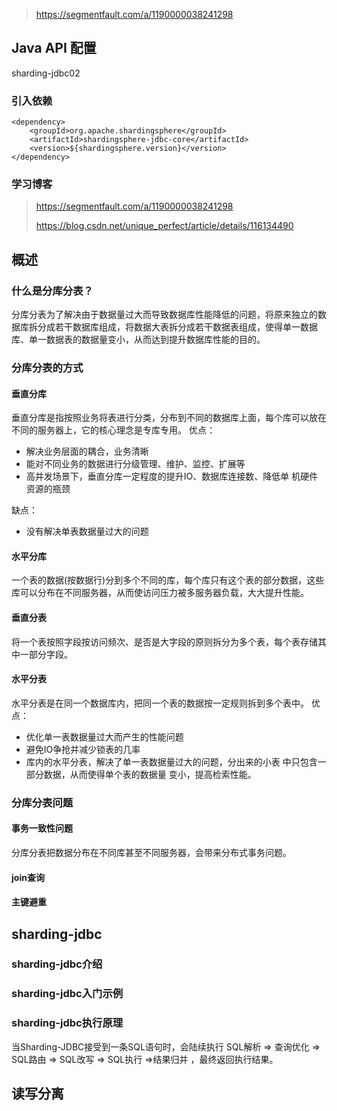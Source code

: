 >  https://segmentfault.com/a/1190000038241298

## Java API 配置
sharding-jdbc02

### 引入依赖

```
<dependency>
    <groupId>org.apache.shardingsphere</groupId>
    <artifactId>shardingsphere-jdbc-core</artifactId>
    <version>${shardingsphere.version}</version>
</dependency>
```

### 学习博客

> https://segmentfault.com/a/1190000038241298
>
> 
>
> https://blog.csdn.net/unique_perfect/article/details/116134490





## 概述

### 什么是分库分表？

分库分表为了解决由于数据量过大而导致数据库性能降低的问题，将原来独立的数据库拆分成若干数据库组成，将数据大表拆分成若干数据表组成，使得单一数据库、单一数据表的数据量变小，从而达到提升数据库性能的目的。

### 分库分表的方式

#### 垂直分库

垂直分库是指按照业务将表进行分类，分布到不同的数据库上面，每个库可以放在不同的服务器上，它的核心理念是专库专用。
优点：

- 解决业务层面的耦合，业务清晰
- 能对不同业务的数据进行分级管理、维护、监控、扩展等
- 高并发场景下，垂直分库一定程度的提升IO、数据库连接数、降低单
  机硬件资源的瓶颈

缺点：

- 没有解决单表数据量过大的问题

#### 水平分库

一个表的数据(按数据行)分到多个不同的库，每个库只有这个表的部分数据，这些库可以分布在不同服务器，从而使访问压力被多服务器负载，大大提升性能。

#### 垂直分表

将一个表按照字段按访问频次、是否是大字段的原则拆分为多个表，每个表存储其中一部分字段。

#### 水平分表

水平分表是在同一个数据库内，把同一个表的数据按一定规则拆到多个表中。
优点：

- 优化单一表数据量过大而产生的性能问题
- 避免IO争抢并减少锁表的几率
- 库内的水平分表，解决了单一表数据量过大的问题，分出来的小表
  中只包含一部分数据，从而使得单个表的数据量
  变小，提高检索性能。

### 分库分表问题

#### 事务一致性问题

分库分表把数据分布在不同库甚至不同服务器，会带来分布式事务问题。

#### join查询



#### 主键避重



## sharding-jdbc

### sharding-jdbc介绍



### sharding-jdbc入门示例



### sharding-jdbc执行原理

当Sharding-JDBC接受到一条SQL语句时，会陆续执行 SQL解析 => 查询优化 => SQL路由 => SQL改写 => SQL执行 =>结果归并 ，最终返回执行结果。



## 读写分离












